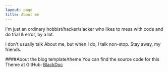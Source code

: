 ```yaml
---
layout: page
title: About me
---
```


I'm just an ordinary hobbist/hacker/slacker who likes to mess with code and do trial & error, by a lot.

I don't usually talk About me, but when I do, I talk non-stop. Stay away, my friends.


####About the blog template/theme
You can find the source code for this Theme at GitHub:
[BlackDoc](https://github.com/karloespiritu/BlackDoc)
